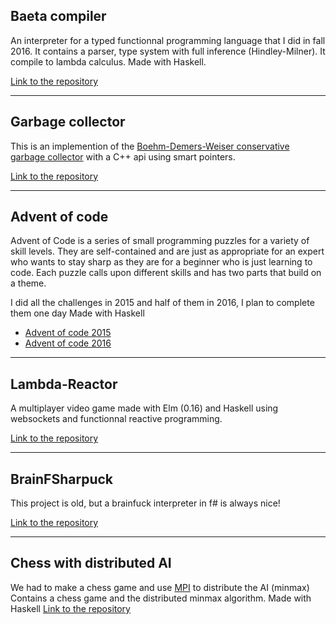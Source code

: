 ## Baeta compiler
An interpreter for a typed functionnal programming language that I did in fall 2016. It contains a parser, type system with full inference (Hindley-Milner). It compile to lambda calculus. Made with Haskell.

[Link to the repository](https://github.com/bruno-cadorette/Baeta-Compiler)

* * *

## Garbage collector
This is an implemention of the [Boehm-Demers-Weiser conservative garbage collector](https://en.wikipedia.org/wiki/Boehm_garbage_collector) with a C++ api using smart pointers.

[Link to the repository](https://github.com/bruno-cadorette/RealTimeGarbageCollector)

* * *

## Advent of code
Advent of Code is a series of small programming puzzles for a variety of skill levels. They are self-contained and are just as appropriate for an expert who wants to stay sharp as they are for a beginner who is just learning to code. Each puzzle calls upon different skills and has two parts that build on a theme.

I did all the challenges in 2015 and half of them in 2016, I plan to complete them one day
Made with Haskell
* [Advent of code 2015](https://github.com/bruno-cadorette/AdventOfCode2015)
* [Advent of code 2016](https://github.com/bruno-cadorette/AdventOfCode2016)

* * *

## Lambda-Reactor
A multiplayer video game made with Elm (0.16) and Haskell using websockets and functionnal reactive programming. 

[Link to the repository](https://github.com/bruno-cadorette/IFT630-TP3)

* * *

## BrainFSharpuck
This project is old, but a brainfuck interpreter in f# is always nice!

[Link to the repository](https://github.com/bruno-cadorette/IFT630-TP3)

* * *

## Chess with distributed AI
We had to make a chess game and use [MPI](https://fr.wikipedia.org/wiki/Message_Passing_Interface) to distribute the AI (minmax)
Contains a chess game and the distributed minmax algorithm.
Made with Haskell
[Link to the repository](https://github.com/bruno-cadorette/IFT630-TP3)

